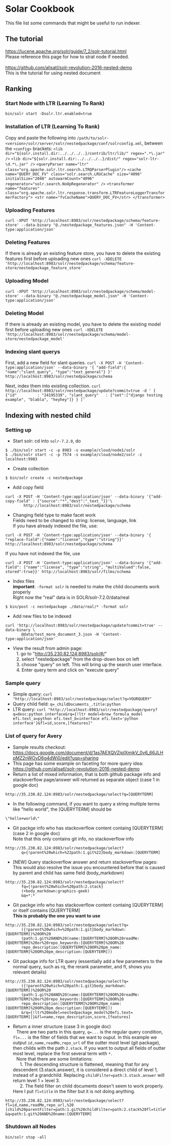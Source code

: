# Solar Cookbook
This file list some commands that might be useful to run indexer.
## The tutorial
https://lucene.apache.org/solr/guide/7_2/solr-tutorial.html<br />
Please reference this page for how to strat node if needed.<br /> <br />
https://github.com/alisatl/solr-revolution-2016-nested-demo<br /> 
This is the tutorial for using nested document
## Ranking
### Start Node with LTR (Learning To Rank)
`bin/solr start -Dsolr.ltr.enabled=true`
### Installation of LTR (Learning To Rank)
Copy and paste the following into `/path/to/solr-<version>/solr/server/solr/nestedpackage/conf/solrconfig.xml`, between the `<config>` brackets:
`<lib dir="${solr.install.dir:../../../..}/contrib/ltr/lib/" regex=".*\.jar" />`
`<lib dir="${solr.install.dir:../../../..}/dist/" regex="solr-ltr-\d.*\.jar" />`
`<queryParser name="ltr" class="org.apache.solr.ltr.search.LTRQParserPlugin"/>`
`<cache name="QUERY_DOC_FV"
       class="solr.search.LRUCache"
       size="4096"
       initialSize="2048"
       autowarmCount="4096"
       regenerator="solr.search.NoOpRegenerator" />`
`<transformer name="features" class="org.apache.solr.ltr.response.transform.LTRFeatureLoggerTransformerFactory">
  <str name="fvCacheName">QUERY_DOC_FV</str>
</transformer>`
### Uploading Features
`curl -XPUT 'http://localhost:8983/solr/nestedpackage/schema/feature-store' --data-binary "@./nestedpackage_features.json" -H 'Content-type:application/json'`
### Deleting Features
If there is already an existing feature store, you have to delete the existing features first before uploading new ones
`curl -XDELETE 'http://localhost:8983/solr/nestedpackage/schema/feature-store/nestedpackage_feature_store'`
### Uploading Model
`curl -XPUT 'http://localhost:8983/solr/nestedpackage/schema/model-store' --data-binary "@./nestedpackage_model.json" -H 'Content-type:application/json'`
### Deleting Model
If there is already an existing model, you have to delete the existing model first before uploading new ones
`curl -XDELETE 'http://localhost:8983/solr/nestedpackage/schema/model-store/nestedpackage_model'`

### Indexing slant querys
First, add a new field for slant queries.
`curl -X POST -H 'Content-type:application/json' --data-binary '{
  "add-field":{
     "name":"slant_query",
     "type":"text_general"}
}' http://localhost:8983/solr/nestedpackage/schema`

Next, index them into existing collection.
`curl http://localhost:8983/solr/nestedpackage/update?commit=true -d '
[
 {"id"         : "24195339",
  "slant_query"   : {"set":["django testing example", "blabla", "heyhey"]}
 }
]'
`

## Indexing with nested child
### Setting up
- Start solr: cd into `solr-7.2.0`, do <br />
```
$ ./bin/solr start -c -p 8983 -s example/cloud/node1/solr
$ ./bin/solr start -c -p 7574 -s example/cloud/node2/solr -z localhost:9983
```
- Create collection<br />
```
$ bin/solr create -c nestedpackage
```
- Add copy field
```
curl -X POST -H 'Content-type:application/json' --data-binary '{"add-copy-field" : {"source":"*","dest":"_text_"}}'\
        http://localhost:8983/solr/nestedpackage/schema
```
- Changing field type to make facet work<br />
Fields need to be changed to string: license, language, link <br />
If you have already indexed the file, use:
```
curl -X POST -H 'Content-type:application/json' --data-binary '{  "replace-field":{"name":"license","type":"string"}}' http://localhost:8983/solr/nestedpackage/schema
```
If you have not indexed the file, use 
```
curl -X POST -H 'Content-type:application/json' --data-binary '{"add-field": {"name":"license", "type":"string", "multiValued":false, stored":true}}' http://localhost:8983/solr/films/schema
```
- Index files <br />
**important**: `-format solr` is needed to make the child documents work properly<br />
Right now the "real" data is in SOLR/solr-7.2.0/data/real
```
$ bin/post -c nestedpackage ./data/real/* -format solr
```
- Add new files to be indexed
```
curl 'http://localhost:8983/solr/nestedpackage/update?commit=true' --data-binary \
       @data/test_more_document_3.json -H 'Content-type:application/json'
```

- View the result from admin page: <br />
&ensp; 1. go to "http://35.230.82.124:8983/solr/#/" <br />
&ensp; 2. select "nestedpackage" from the drop-down box on left <br />
&ensp; 3. choose "query" on left. This will bring up the search user interface. <br />
&ensp; 4. Enter query term and click on "execute query" <br />
### Sample query
- Simple query: `curl "http://localhost:8983/solr/nestedpackage/select?q=YOURQUERY"`
- Query child field: `q=_childDocuments_.title:python`
- LTR query: `curl "http://localhost:8983/solr/nestedpackage/query?q=desc:python interface&rq={!ltr model=brew_formula_model efi.text_a=python efi.text_b=interface efi.text='python interface'}&fl=id,score,[features]"`
### List of query for Avery
- Sample results checkout: https://docs.google.com/document/d/1as7AEXQVZipIXmikV_0v6_66JLHpMZ2nWOvD6g4dWi0/edit?usp=sharing
- This page has some example on faceting for more query idea: https://github.com/alisatl/solr-revolution-2016-nested-demo
- Return a list of mixed information, that is both github package info and stackoverflow page/answer will returned as separate object (case 1 in google doc)
```
http://35.230.82.124:8983/solr/nestedpackage/select?q=[QUERYTERM]
```
- In the following command, if you want to query a string multiple terms like "hello world", the [QUERYTERM] should be 
```
\"hello+world\"
```
- Git packge info who has stackoverflow content containg [QUERYTERM] (case 2 in google doc) <br />
Note that this only contains git info, no stackoverflow info 
```
http://35.230.82.124:8983/solr/nestedpackage/select?
       q={!parent%20which=%22path:1.git%22}body_markdown:[QUERYTERM]
```
- [NEW] Query stackoverflow answer and return stackoverflow pages: <br />
This would also resolve the issue you encountered before that is caused by parent and child has same field (body_markdown)
```
http://35.230.82.124:8983/solr/nestedpackage/select?
       fq={!parent%20which=%20path:2.stack}
       (+body_markdown:graphics-geek)
       &q=*:*
```
- Git packge info who has stackoverflow content containg [QUERYTERM] or itself contains [QUERYTERM]<br />
**This is probably the one you want to use**
```
http://35.230.82.124:8983/solr/nestedpackage/select?q=
       ({!parent%20which=%20path:1.git}body_markdown:[QUERYTERM])%20OR%20
       (path:1.git%20AND%20(name:[QUERYTERM]%20OR%20readMe:[QUERYTERM]%20or%20repo_keywords:[QUERYTERM]%20OR%20
       repo_description:[QUERYTERM]%20OR%20pm_name:[QUERYTERM]%20OR%20pm_description:[QUERYTERM]))
```
- Git package info for LTR query (essentially add a few parameters to the normal query, such as rq, the rerank parameter, and fl, shows you relevant details)
```
http://35.230.82.124:8983/solr/nestedpackage/select?q=
       ({!parent%20which=%20path:1.git}body_markdown:[QUERYTERM])%20OR%20
       (path:1.git%20AND%20(name:[QUERYTERM]%20OR%20readMe:[QUERYTERM]%20or%20repo_keywords:[QUERYTERM]%20OR%20
       repo_description:[QUERYTERM]%20OR%20pm_name:[QUERYTERM]%20OR%20pm_description:[QUERYTERM]))
       &rq={!ltr%20model=nestedpackage_model%20efi.text=[QUERYTERM]]}&fl=name,repo_description,score,[features]
```
- Return a inner structure (case 3 in google doc) <br />
&ensp; There are two parts in this query, `q=...` is the regular query condition, `fl=...` is the filter of fields that we want to ouput. In this example we output `id,name,readMe,repo_url` of the outter most level (git package), then childs with the path `2.stack`. If you want to output all fields of outter most level, replace the first several term with `*`. <br />
&ensp; Nore that there are some limitations:<br />
&ensp; &ensp; 1. The descending structure is flattened, meaning that for any descendent (3.stack.answer), it is considered a direct child of level 1, instead of a grandchild. Replacing `childFilter=path:3.stack.answer` will return level 1 + level 3. <br />
&ensp; &ensp; 2. The field filter on child documents doesn't seem to work properly. Here I put `fl=title` in the filter but it is not doing anything.

```
http://35.230.82.124:8983/solr/nestedpackage/select?
fl=id,name,readMe,repo_url,%20
[child%20parentFilter=path:1.git%20childFilter=path:2.stack%20fl=title%20limit=2]
&q=path:1.git%20AND%20name:[QUERYTERM]
```
### Shutdown all Nodes
`bin/solr stop -all`
